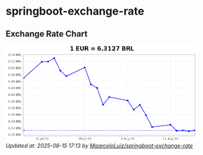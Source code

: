 # springboot-exchange-rate

<!-- EXCHANGE-RATE-START -->
## Exchange Rate Chart

![Exchange Rate Chart](charts/chart.png)*Updated at: 2025-08-15 17:13 by [MaarceloLuiz/springboot-exchange-rate](https://github.com/MaarceloLuiz/springboot-exchange-rate)*


<!-- EXCHANGE-RATE-END -->